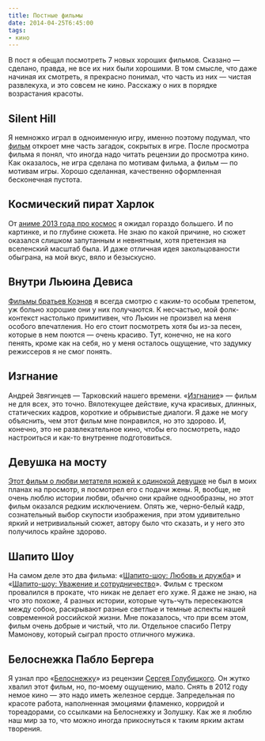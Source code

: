 ```yaml
---
title: Постные фильмы
date: 2014-04-25T6:45:00
tags:
- кино
---
```


В пост я обещал посмотреть 7 новых хороших фильмов. Сказано — сделано, правда, не все их них были хорошими. В том
смысле, что даже начиная их смотреть, я прекрасно понимал, что часть из них — чистая развлекуха, и это совсем не кино.
Расскажу о них в порядке возрастания красоты.

<!--more-->

## Silent Hill

Я немножко играл в одноименную игру, именно поэтому подумал, что [фильм](http://www.kinopoisk.ru/film/78871/) откроет
мне часть загадок, сокрытых в игре. После просмотра фильма я понял, что иногда надо читать рецензии до просмотра кино.
Как оказалось, не игра сделана по мотивам фильма, а фильм — по мотивам игры. Хорошо сделанная, качественно оформленная
бесконечная пустота.

## Космический пират Харлок

От [аниме 2013 года про космос](http://www.kinopoisk.ru/film/733439/) я ожидал гораздо большего. И по картинке, и по
глубине сюжета. Не знаю по какой причине, но сюжет оказался слишком запутанным и невнятным, хотя претензия на вселенский
масштаб была. И даже отличная идея закольцованости обыграна, на мой вкус, вяло и безыскусно.

## Внутри Льюина Девиса

[Фильмы братьев Коэнов](http://www.kinopoisk.ru/film/615583/) я всегда смотрю с каким-то особым трепетом, уж больно
хорошие они у них получаются. К несчастью, мой фолк-контекст настолько примитивен, что Льюин не произвел на меня особого
впечатления. Но его стоит посмотреть хотя бы из-за песен, которые в нем поются — очень красиво. Тут, конечно, не на кого
пенять, кроме как на себя, но у меня осталось ощущение, что задумку режиссеров я не смог понять.

## Изгнание

Андрей Звягинцев — Тарковский нашего времени. «[Изгнание](http://www.kinopoisk.ru/film/225011/)» — фильм не для всех,
это точно. Вялотекущее действие, куча красивых, длинных, статических кадров, короткие и обрывистые диалоги. Я даже не
могу объяснить, чем этот фильм мне понравился, но это здорово. И, конечно, это не развлекательное кино, чтобы его
посмотреть, надо настроиться и как-то внутренне подготовиться.

## Девушка на мосту

[Этот фильм о любви метателя ножей к одинокой девушке](http://www.kinopoisk.ru/film/47397/) не был в моих планах на
просмотр, я посмотрел его с подачи жены. Я, вообще, не очень люблю истории любви, обычно они крайне однообразны, но этот
фильм оказался редким исключением. Опять же, черно-белый кадр, сознательный выбор скупости изображения, при этом
удивительно яркий и нетривиальный сюжет, автору было что сказать, и у него это получилось крайне здорово.

## Шапито Шоу

На самом деле это два фильма: «[Шапито-шоу: Любовь и дружба](http://www.kinopoisk.ru/film/468201/)» и
 «[Шапито-шоу: Уважение и сотрудничество](http://www.kinopoisk.ru/film/660895/)». Фильм с треском провалился в прокате,
что никак не делает его хуже. Я даже не знаю, на что это похоже, 4 разных истории, которые чуть-чуть пересекаются между
собою, раскрывают разные светлые и темные аспекты нашей современной российской жизни. Мне показалось, что при всем этом,
фильм очень добрые и чистый, что ли. Отдельное спасибо Петру Мамонову, который сыграл просто отличного мужика.

## Белоснежка Пабло Бергера

Я узнал про «[Белоснежку](http://www.kinopoisk.ru/film/586903/)» из рецензии [Сергея
Голубицкого](http://www.computerra.ru/68823/golubyatnya-belosnezhka/). Он жутко хвалил этот фильм, но, по-моему
ощущению, мало. Снять в 2012 году немое кино — это надо иметь железное сердце. Запредельная по красоте работа, наполненная
эмоциями фламенко, корридой и тореадорами, со ссылками на Белоснежку и Золушку. Как же я люблю наш мир за то, что можно
иногда прикоснуться к таким ярким актам творения.
